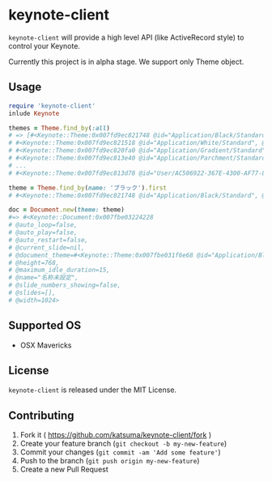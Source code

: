 # keynote-client

`keynote-client` will provide a high level API (like ActiveRecord style) to control your Keynote.

Currently this project is in alpha stage.
We support only Theme object.


## Usage

```ruby
require 'keynote-client'
inlude Keynote

themes = Theme.find_by(:all)
# => [#<Keynote::Theme:0x007fd9ec821748 @id="Application/Black/Standard", @name="ブラック">,
# #<Keynote::Theme:0x007fd9ec821518 @id="Application/White/Standard", @name="ホワイト">,
# #<Keynote::Theme:0x007fd9ec820fa0 @id="Application/Gradient/Standard", @name="グラデーション">,
# #<Keynote::Theme:0x007fd9ec813e40 @id="Application/Parchment/Standard", @name="羊皮紙">,
# ...
# #<Keynote::Theme:0x007fd9ec813d78 @id="User/AC506922-367E-4300-AF77-8040B9CFA2B7", @name="cookpad">]

theme = Theme.find_by(name: 'ブラック').first
# #<Keynote::Theme:0x007fd9ec821748 @id="Application/Black/Standard", @name="ブラック">,

doc = Document.new(theme: theme)
#=> #<Keynote::Document:0x007fbe03224228
# @auto_loop=false,
# @auto_play=false,
# @auto_restart=false,
# @current_slide=nil,
# @document_theme=#<Keynote::Theme:0x007fbe031f6e68 @id="Application/Black/Standard", @name="ブラック">,
# @height=768,
# @maximum_idle_duration=15,
# @name="名称未設定",
# @slide_numbers_showing=false,
# @slides=[],
# @width=1024>
```


## Supported OS
- OSX Mavericks


## License
`keynote-client` is released under the MIT License.


## Contributing

1. Fork it ( https://github.com/katsuma/keynote-client/fork )
2. Create your feature branch (`git checkout -b my-new-feature`)
3. Commit your changes (`git commit -am 'Add some feature'`)
4. Push to the branch (`git push origin my-new-feature`)
5. Create a new Pull Request
